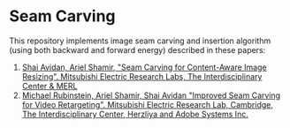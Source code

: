 # Seam Carving

This repository implements image seam carving and insertion algorithm (using both backward and forward energy) described in these papers:
1. [Shai Avidan, Ariel Shamir, "Seam Carving for Content-Aware Image Resizing". Mitsubishi Electric Research Labs,  The Interdisciplinary Center & MERL](https://faculty.runi.ac.il/arik/scweb/imret/imret.pdf)
2. [Michael Rubinstein, Ariel Shamir, Shai Avidan "Improved Seam Carving for Video Retargeting". Mitsubishi Electric Research Lab, Cambridge, The Interdisciplinary Center, Herzliya and Adobe Systems Inc.](https://faculty.runi.ac.il/arik/scweb/vidret/vidret.pdf)

